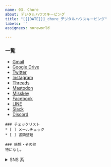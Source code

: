 ```yaml
---
name: 03. Chore
about: デジタルハウスキーピング
title: "[{{DATE}}]_chore_デジタルハウスキーピング"
labels: ''
assignees: noraworld

---
```


### 一覧
* [Gmail](https://mail.google.com/mail/u/0/#inbox)
* [Google Drive](https://drive.google.com/drive/folders/1141T4IghECu6fE3TwfyrJcM6NpqXB98R)
* [Twitter](https://x.com/notifications)
* [Instagram](https://www.instagram.com/direct/inbox/)
* [Threads](https://www.threads.net/activity)
* [Mastodon](https://mastodon.social/deck/notifications)
* [Misskey](https://misskey.io/my/notifications)
* [Facebook](https://www.facebook.com/notifications)
* [LINE](https://www.line.me)
* [Slack](https://slack.com)
* [Discord](https://discord.com/channels/@me)



```
### チェックリスト
* [ ] メールチェック
* [ ] 書類整理

### 感想・その他
特になし。
```



<details>
<summary>SNS 系</summary>

これらは毎日チェックする必要はない。どうせ友達から LINE なんてそう頻繁に来るものじゃないし毎日各種 SNS を全部チェックするのは怠いので。

確認していない SNS のチェックリストは記録の際に削除しても良い。

```
### チェックリスト
* [ ] [Twitter](https://x.com/notifications)
* [ ] [Instagram](https://www.instagram.com/direct/inbox/)
* [ ] [Threads](https://www.threads.net/activity)
* [ ] [Mastodon](https://mastodon.social/deck/notifications)
* [ ] [Misskey](https://misskey.io/my/notifications)
* [ ] [Facebook](https://www.facebook.com/notifications)
* [ ] LINE
* [ ] [Slack](https://slack.com)
* [ ] [Discord](https://discord.com/channels/@me)

### 感想・その他
特になし。
```
</details>
